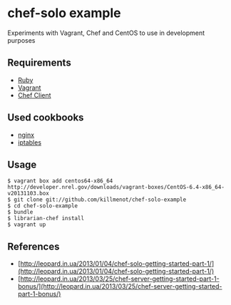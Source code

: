 chef-solo example
==============

Experiments with Vagrant, Chef and CentOS to use in development purposes

Requirements
------------

 - [Ruby](https://www.ruby-lang.org/en/installation/)
 - [Vagrant](http://www.vagrantup.com/downloads.html)
 - [Chef Client](http://www.getchef.com/chef/install/)
 

Used cookbooks
------------
 - [nginx](https://supermarket.getchef.com/cookbooks/nginx)
 - [iptables](https://supermarket.getchef.com/cookbooks/iptables)

Usage
------------
```
$ vagrant box add centos64-x86_64 http://developer.nrel.gov/downloads/vagrant-boxes/CentOS-6.4-x86_64-v20131103.box
$ git clone git://github.com/killmenot/chef-solo-example
$ cd chef-solo-example
$ bundle
$ librarian-chef install
$ vagrant up
```

References
------------
 - [http://leopard.in.ua/2013/01/04/chef-solo-getting-started-part-1/](http://leopard.in.ua/2013/01/04/chef-solo-getting-started-part-1/)
 - [http://leopard.in.ua/2013/03/25/chef-server-getting-started-part-1-bonus/](http://leopard.in.ua/2013/03/25/chef-server-getting-started-part-1-bonus/)

